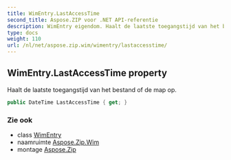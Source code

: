 ```yaml
---
title: WimEntry.LastAccessTime
second_title: Aspose.ZIP voor .NET API-referentie
description: WimEntry eigendom. Haalt de laatste toegangstijd van het bestand of de map op.
type: docs
weight: 110
url: /nl/net/aspose.zip.wim/wimentry/lastaccesstime/
---
```

## WimEntry.LastAccessTime property

Haalt de laatste toegangstijd van het bestand of de map op.

```csharp
public DateTime LastAccessTime { get; }
```

### Zie ook

* class [WimEntry](../)
* naamruimte [Aspose.Zip.Wim](../../wimentry/)
* montage [Aspose.Zip](../../../)


